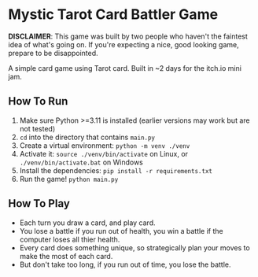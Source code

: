 # Mystic Tarot Card Battler Game

**DISCLAIMER**: This game was built by two people who haven't the faintest idea of what's going on. If you're expecting a nice, good looking game, prepare to be disappointed.

A simple card game using Tarot card. Built in ~2 days for the itch.io mini jam.

## How To Run
1. Make sure Python >=3.11 is installed (earlier versions may work but are not tested)
2. `cd` into the directory that contains `main.py`
3. Create a virtual environment: `python -m venv ./venv`
4. Activate it: `source ./venv/bin/activate` on Linux, or `./venv/bin/activate.bat` on Windows
5. Install the dependencies: `pip install -r requirements.txt`
6. Run the game! `python main.py`

## How To Play
- Each turn you draw a card, and play card.
- You lose a battle if you run out of health, you win a battle if the computer loses all thier health.
- Every card does something unique, so strategically plan your moves to make the most of each card.
- But don't take too long, if you run out of time, you lose the battle.
